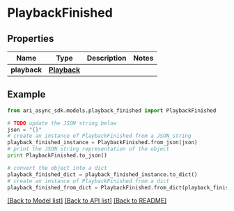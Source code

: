 # PlaybackFinished


## Properties
Name | Type | Description | Notes
------------ | ------------- | ------------- | -------------
**playback** | [**Playback**](Playback.md) |  | 

## Example

```python
from ari_async_sdk.models.playback_finished import PlaybackFinished

# TODO update the JSON string below
json = "{}"
# create an instance of PlaybackFinished from a JSON string
playback_finished_instance = PlaybackFinished.from_json(json)
# print the JSON string representation of the object
print PlaybackFinished.to_json()

# convert the object into a dict
playback_finished_dict = playback_finished_instance.to_dict()
# create an instance of PlaybackFinished from a dict
playback_finished_from_dict = PlaybackFinished.from_dict(playback_finished_dict)
```
[[Back to Model list]](../README.md#documentation-for-models) [[Back to API list]](../README.md#documentation-for-api-endpoints) [[Back to README]](../README.md)


